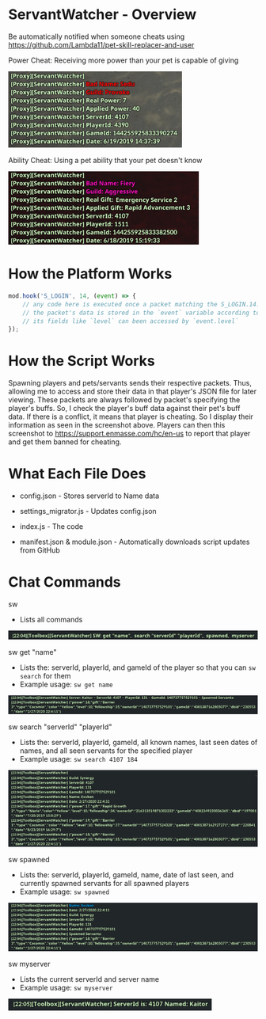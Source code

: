 # ServantWatcher - Overview
Be automatically notified when someone cheats using https://github.com/Lambda11/pet-skill-replacer-and-user

Power Cheat: Receiving more power than your pet is capable of giving

![Power Cheat](images\power.png)

Ability Cheat: Using a pet ability that your pet doesn't know

![Ability Cheat](images\ability.png)

# How the Platform Works
```javascript
mod.hook('S_LOGIN', 14, (event) => {
    // any code here is executed once a packet matching the S_LOGIN.14.def file is received
    // the packet's data is stored in the `event` variable according to the S_LOGIN.14.def
    // its fields like `level` can been accessed by `event.level`
});
```

# How the Script Works
Spawning players and pets/servants sends their respective packets. Thus, allowing me to access and store their data in that player's JSON file for later viewing. These packets are always followed by packet's specifying the player's buffs. So, I check the player's buff data against their pet's buff data. If there is a conflict, it means that player is cheating. So I display their information as seen in the screenshot above. Players can then this screenshot to https://support.enmasse.com/hc/en-us to report that player and get them banned for cheating.

# What Each File Does
* config.json - Stores serverId to Name data

* settings_migrator.js - Updates config.json

* index.js - The code

* manifest.json & module.json - Automatically downloads script updates from GitHub

# Chat Commands
sw
* Lists all commands

![sw](images\sw.png)

sw get "name"
* Lists the: serverId, playerId, and gameId of the player so that you can `sw search` for them
* Example usage: `sw get name`

![sw get](images\swGet.png)

sw search "serverId" "playerId"
* Lists the: serverId, playerId, gameId, all known names, last seen dates of names, and all seen servants for the specified player
* Example usage: `sw search 4107 184`

![sw search](images\swSearch.png)

sw spawned
* Lists the: serverId, playerId, gameId, name,  date of last seen, and currently spawned servants for all spawned players
* Example usage: `sw spawned`

![sw spawned](images\swSpawned.png)

sw myserver
* Lists the current serverId and server name
* Example usage: `sw myserver`

![sw myserver](images\swMyServer.png)
